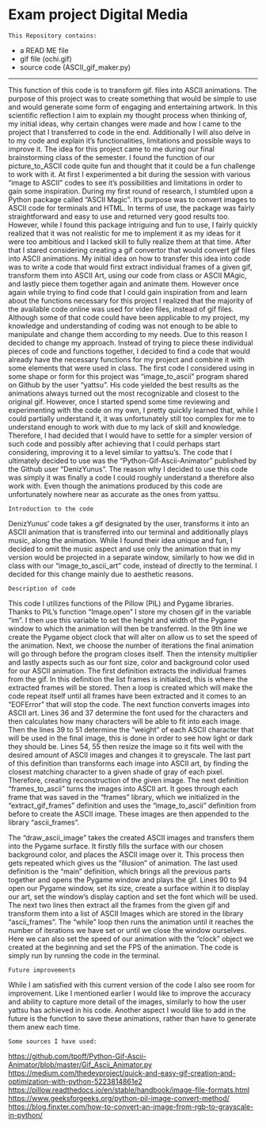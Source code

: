 # Exam project Digital Media

    This Repository contains:
- a READ ME file
- gif file (ochi.gif)
- source code (ASCII_gif_maker.py)
____________________________________
This function of this code is to transform gif. files into ASCII animations. The purpose of this project was to create something that would be simple to use and would generate some form of engaging and entertaining artwork. In this scientific reflection I aim to explain my thought process when thinking of, my initial ideas, why certain changes were made and how I came to the project that I transferred to code in the end. Additionally I will also delve in to my code and explain it’s functionalities, limitations and possible ways to improve it.
 The idea for this project came to me during our final brainstorming class of the semester. I found the function of our picture_to_ASCII code quite fun and thought that it could be a fun challenge to work with it. At first I experimented a bit during the session with various “image to ASCII” codes to see it’s possibilities and limitations in order to gain some inspiration.
During my first round of research, I stumbled upon a Python package called “ASCII Magic”. It’s purpose was to convert images to ASCII code for terminals and HTML. In terms of use, the package was fairly straightforward and easy to use and returned very good results too. However, while I found this package intriguing and fun to use, I fairly quickly realized that it was not realistic for me to implement it as my ideas for it were too ambitious and I lacked skill to fully realize them at that time.
After that I stared considering creating a gif convertor that would convert gif files into ASCII animations. My initial idea on how to transfer this idea into code was to write a code that would first extract individual frames of a given gif, transform them into ASCII Art, using our code from class or ASCII MAgic, and lastly piece them together again and animate them. However once again while trying to find code that I could gain inspiration from and learn about the functions necessary for this project I realized that the majority of the available code online was used for video files, instead of gif files. Although some of that code could have been applicable to my project, my knowledge and understanding of coding was not enough to be able to manipulate and change them according to my needs. Due to this reason I decided to change my approach. Instead of trying to piece these individual pieces of code and functions together, I decided to find a code that would already have the necessary functions for my project and combine it with some elements that were used in class.
The first code I considered using in some shape or form for this project was “image_to_ascii” program shared on Github by the user “yattsu”. His code yielded the best results as the animations always turned out the most recognizable and closest to the original gif. However, once I started spend some time reviewing and experimenting with the code on my own, I pretty quickly learned that, while I could partially understand it, it was unfortunately still too complex for me to understand enough to work with due to my lack of skill and knowledge. Therefore, I had decided that I would have to settle for a simpler version of such code and possibly after achieving that I could perhaps start considering, improving it to a level similar to yattsu’s.
The code that I ultimately decided to use was the “Python-Gif-Ascii-Animator” published by the Github user “DenizYunus”. The reason why I decided to use this code was simply it was finally a code I could roughly understand a therefore also work with. Even though the animations produced by this code are unfortunately nowhere near as accurate as the ones from yattsu.

    Introduction to the code
DenizYunus’ code takes a gif designated by the user, transforms it into an ASCII animation that is transferred into our terminal and additionally plays music, along the animation. While I found their idea unique and fun, I decided to omit the music aspect and use only the animation that in my version would be projected in a separate window, similarly to how we did in class with our “image_to_ascii_art” code, instead of directly to the terminal. I decided for this change mainly due to aesthetic reasons.

    Description of code
This code I utilizes functions of the Pillow (PIL) and Pygame libraries. 
Thanks to PIL’s function “Image.open” I store my chosen gif in the variable “im”. I then use this variable to set the height and width of the Pygame window to which the animation will then be transferred. In the 9th line we create the Pygame object clock that will alter on allow us to set the speed of the animation. Next, we choose the number of iterations the final animation will go through before the program closes itself. Then the intensity multiplier and lastly aspects such as our font size, color and background color used for our ASCII animation.
The first definition extracts the individual frames from the gif. In this definition the list frames is initialized, this is where the extracted frames will be stored. Then a loop is created which will make the code repeat itself until all frames have been extracted and it comes to an “EOFError” that will   stop the code. 
The next function converts images into ASCII art. Lines 36 and 37 determine the font used for the characters and then calculates how many characters will be able to fit into each image. Then the lines 39 to 51 determine the “weight” of each ASCII character that will be used in the final image, this is done in order to see how light or dark they should be. Lines 54, 55 then resize the image so it fits well with the desired amount of ASCII images and changes it to greyscale. The last part of this definition than transforms each image into ASCII art, by finding the closest matching character to a given shade of gray of each pixel. Therefore, creating reconstruction of the given image.
The next definition “frames_to_ascii” turns the images into ASCII art. It goes through each frame that was saved in the “frames” library, which we initialized in the “extract_gif_frames” definition and uses the “image_to_ascii” definition from before to create the ASCII image. These images are then appended to the library “ascii_frames”.

The “draw_ascii_image” takes the created ASCII images and transfers them into the Pygame surface. It firstly fills the surface with our chosen background color, and places the ASCII image over it. This process then gets repeated which gives us the “illusion” of animation.
The last used definition is the “main” definition, which brings all the previous parts together and opens the Pygame window and plays the gif. Lines 90 to 94 open our Pygame window, set its size, create a surface within it to display our art, set the window’s display caption and set the font which will be used. The next two lines then extract all the frames from the given gif and transform them into a list of ASCII Images which are stored in the library “ascii_frames”. The “while” loop then runs the animation until it reaches the number of iterations we have set or until we close the window ourselves. Here we can also set the speed of our animation with the “clock” object we created at the beginning and set the FPS of the animation.
The code is simply run by running the code in the terminal.

    Future improvements
While I am satisfied with this current version of the code I also see room for improvement. Like I mentioned earlier I would like to improve the accuracy and ability to capture more detail of the images, similarly to how the user yattsu has achieved in his code. Another aspect I would like to add in the future is the function to save these animations, rather than have to generate them anew each time.

    Some sources I have used:
https://github.com/tpoff/Python-Gif-Ascii-Animator/blob/master/Gif_Ascii_Animator.py
https://medium.com/thedevproject/quick-and-easy-gif-creation-and-optimization-with-python-5223814861e2
https://pillow.readthedocs.io/en/stable/handbook/image-file-formats.html
https://www.geeksforgeeks.org/python-pil-image-convert-method/
https://blog.finxter.com/how-to-convert-an-image-from-rgb-to-grayscale-in-python/
 
